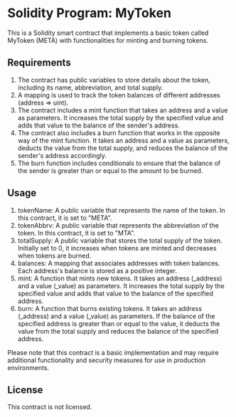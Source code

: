 # Solidity Program: MyToken

This is a Solidity smart contract that implements a basic token called MyToken (META) with functionalities for minting and burning tokens.

## Requirements

1. The contract has public variables to store details about the token, including its name, abbreviation, and total supply.
2. A mapping is used to track the token balances of different addresses (address => uint).
3. The contract includes a mint function that takes an address and a value as parameters. It increases the total supply by the specified value and adds that value to the balance of the sender's address.
4. The contract also includes a burn function that works in the opposite way of the mint function. It takes an address and a value as parameters, deducts the value from the total supply, and reduces the balance of the sender's address accordingly.
5. The burn function includes conditionals to ensure that the balance of the sender is greater than or equal to the amount to be burned.

## Usage

1. tokenName: A public variable that represents the name of the token. In this contract, it is set to "META".
2. tokenAbbrv: A public variable that represents the abbreviation of the token. In this contract, it is set to "MTA".
3. totalSupply: A public variable that stores the total supply of the token. Initially set to 0, it increases when tokens are minted and decreases when tokens are burned.
4. balances: A mapping that associates addresses with token balances. Each address's balance is stored as a positive integer.
5. mint: A function that mints new tokens. It takes an address (_address) and a value (_value) as parameters. It increases the total supply by the specified value and adds that value to the balance of the specified address.
6. burn: A function that burns existing tokens. It takes an address (_address) and a value (_value) as parameters. If the balance of the specified address is greater than or equal to the value, it deducts the value from the total supply and reduces the balance of the specified address.

Please note that this contract is a basic implementation and may require additional functionality and security measures for use in production environments.

## License

This contract is not licensed.
